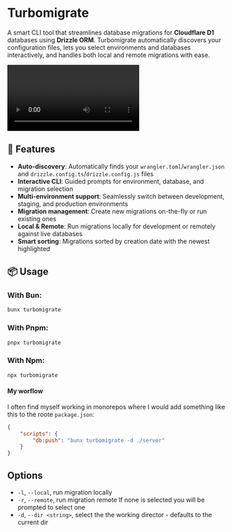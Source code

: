 # Turbomigrate

A smart CLI tool that streamlines database migrations for **Cloudflare D1** databases using **Drizzle ORM**. Turbomigrate automatically discovers your configuration files, lets you select environments and databases interactively, and handles both local and remote migrations with ease.

<video src="./demo.mp4" controls></video>

## 🚀 Features

- **Auto-discovery**: Automatically finds your `wrangler.toml`/`wrangler.json` and `drizzle.config.ts`/`drizzle.config.js` files
- **Interactive CLI**: Guided prompts for environment, database, and migration selection  
- **Multi-environment support**: Seamlessly switch between development, staging, and production environments
- **Migration management**: Create new migrations on-the-fly or run existing ones
- **Local & Remote**: Run migrations locally for development or remotely against live databases
- **Smart sorting**: Migrations sorted by creation date with the newest highlighted

## 📦 Usage

### With Bun:
```bash
bunx turbomigrate
```
### With Pnpm:
```bash
pnpx turbomigrate
```
### With Npm:
```bash
npx turbomigrate
```

#### My worflow
I often find myself working in monorepos where I would add something like this to the roote `package.json`:
```json
{
    "scripts": {
	    "db:push": "bunx turbomigrate -d ./server"
    }
}
```

## Options
- `-l`, `--local`, run migration locally
- `-r`, `--remote`, run migration remote
If none is selected you will be prompted to select one
- `-d`, `--dir <string>`, select the the working director - defaults to the current dir



